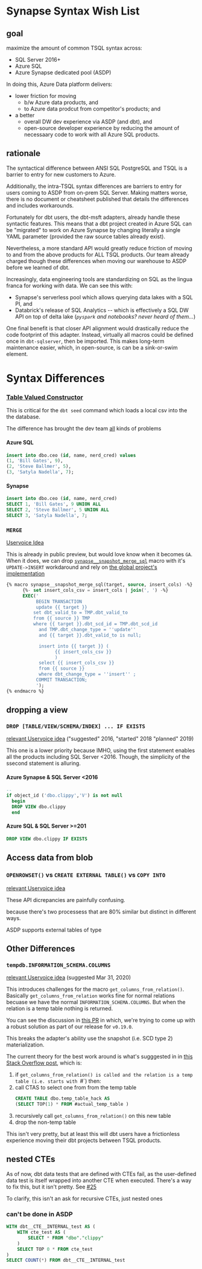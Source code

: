 # Synapse Syntax Wish List

## goal
maximize the amount of common TSQL syntax across:
  - SQL Server 2016+
  - Azure SQL
  - Azure Synapse dedicated pool (ASDP)

In doing this, Azure Data platform delivers:
- lower friction for moving
  - b/w Azure data products, and
  - to Azure data prodcut from competitor's products; and
- a better
  - overall DW dev experience via ASDP (and dbt), and
  - open-source developer experience by reducing the amount of necessaary code to work with all Azure SQL products.

## rationale

The syntactical difference between ANSI SQL PostgreSQL and TSQL is a barrier to entry for new customers to Azure.

Additionally, the intra-TSQL syntax differences are barriers to entry for users coming to ASDP from on-prem SQL Server. Making matters worse, there is no document or cheatsheet published that details the differences and includes workarounds.

Fortunately for dbt users, the dbt-msft adapters, already handle these syntactic features. This means that a dbt project created in Azure SQL can be "migrated" to work on Azure Synapse by changing literally a single YAML parameter (provided the raw source tables already exist).

Nevertheless, a more standard API would greatly reduce friction of moving to and from the above products for ALL TSQL products. Our team already charged though these differences when moving our warehouse to ASDP before we learned of dbt.

Increasingly, data engineering tools are standardizing on SQL as the lingua franca for working with data. We can see this with:
- Synapse's serverless pool which allows querying data lakes with a SQL PI, and
- Databrick's release of SQL Analytics -- which is effectively a SQL DW API on top of delta lake (*`pyspark` and notebooks? never heard of them...*)

One final benefit is that closer API alignment would drastically reduce the code footprint of this adapter. Instead, virtually all macros could be defined once in `dbt-sqlserver`, then be imported. This makes long-term maintenance easier, which, in open-source, is can be a sink-or-swim element.

# Syntax Differences


### [Table Valued Constructor](https://docs.microsoft.com/en-us/sql/t-sql/queries/table-value-constructor-transact-sql)

This is critical for the `dbt seed` command which loads a local csv into the the database.

The difference has brought the dev team [all](https://stackoverflow.com/questions/65625384/why-does-inserting-empty-string-into-date-column-produce-1900-01-01) kinds of problems

#### Azure SQL

```sql
insert into dbo.ceo (id, name, nerd_cred) values
(1, 'Bill Gates', 9),
(2, 'Steve Ballmer', 5),
(3, 'Satyla Nadella', 7);
```

#### Synapse

```sql
insert into dbo.ceo (id, name, nerd_cred)
SELECT 1, 'Bill Gates', 9 UNION ALL
SELECT 2, 'Steve Ballmer', 5 UNION ALL
SELECT 3, 'Satyla Nadella', 7;
```

### `MERGE`

[Uservoice Idea](https://feedback.azure.com/forums/307516-azure-synapse-analytics/suggestions/13520394--in-preview-merge-statement-support)

This is already in public preview, but would love know when it becomes `GA`. When it does, we can drop [`synapse__snapshot_merge_sql`](dbt/include/synapse/macros/materializations/snapshot/snapshot_merge.sql) macro with it's `UPDATE->INSERT` workdaround and rely on [the global project's implementation](https://github.com/fishtown-analytics/dbt/blob/1060035838650a30e86989cbf2693db7720ff002/core/dbt/include/global_project/macros/materializations/snapshot/snapshot_merge.sql#L7-L25)

```sql
{% macro synapse__snapshot_merge_sql(target, source, insert_cols) -%}
      {%- set insert_cols_csv = insert_cols | join(', ') -%}
      EXEC('
           BEGIN TRANSACTION
           update {{ target }}
          set dbt_valid_to = TMP.dbt_valid_to
          from {{ source }} TMP
          where {{ target }}.dbt_scd_id = TMP.dbt_scd_id
            and TMP.dbt_change_type = ''update''
            and {{ target }}.dbt_valid_to is null;

            insert into {{ target }} (
                  {{ insert_cols_csv }}
                  )
            select {{ insert_cols_csv }}
            from {{ source }} 
            where dbt_change_type = ''insert'' ; 
           COMMIT TRANSACTION;
           ');
{% endmacro %}
```
## dropping a view
### `DROP [TABLE/VIEW/SCHEMA/INDEX] ... IF EXISTS`

[relevant Uservoice idea](https://feedback.azure.com/forums/307516-azure-synapse-analytics/suggestions/40068358-temporary-table-get-colunms-informations) ("suggested" 2016, "started" 2018 "planned" 2019)



This one is a lower priority because IMHO, using the first statement enables all the products including SQL Server <2016. Though, the simplicity of the ssecond statement is alluring.
#### Azure Synapse & SQL Server <2016
```sql
-- 
if object_id ('dbo.clippy','V') is not null
  begin
  DROP VIEW dbo.clippy
  end
```
#### Azure SQL & SQL Server >=201
```sql
DROP VIEW dbo.clippy IF EXISTS
```
## Access data from blob
### `OPENROWSET()` vs `CREATE EXTERNAL TABLE()` vs `COPY INTO`
[relevant Uservoice idea](https://feedback.azure.com/forums/307516-azure-synapse-analytics/suggestions/42118774-openrowset-for-dedicated-pools)

These API dicrepancies are painfully confusing.

 because there's two processess that are 80% similar but distinct in different ways.

ASDP supports external tables of type 


## Other Differences

### `tempdb.INFORMATION_SCHEMA.COLUMNS`

[relevant Uservoice idea](https://feedback.azure.com/forums/307516-azure-synapse-analytics/suggestions/40068358-temporary-table-get-colunms-informations) (suggested  Mar 31, 2020)


This introduces challenges for the macro `get_columns_from_relation()`. Basically `get_columns_from_relation` works fine for normal relations becuase we have the normal `INFORMATION_SCHEMA.COLUMNS`. But when the relation is a temp table nothing is returned. 

You can see the discussion in [this PR](https://github.com/dbt-msft/dbt-synapse/pull/40#issuecomment-763502389) in which, we're trying to come up with a robust solution as part of our release for `v0.19.0`.

This breaks the adapter's ability use the snapshot (i.e. SCD type 2) materialization.

The current theory for the best work around is what's sugggested in in [this Stack Overflow post](https://stackoverflow.com/questions/63800841/get-column-names-of-temp-table-in-azure-synapse-dw), which is:
1. if `get_columns_from_relation() is called and the relation is a temp table (i.e. starts with `#`) then:
2. call CTAS to select one from from the temp table
    ```sql
    CREATE TABLE dbo.temp_table_hack AS
    (SELECT TOP(1) * FROM #actual_temp_table )
    ```
3. recursively call `get_columns_from_relation()` on this new table
4. drop the non-temp table

This isn't very pretty, but at least this will dbt users have a frictionless experience moving their dbt projects between TSQL products.

## nested CTEs

As of now,  dbt data tests that are defined with CTEs fail, as the user-defined data test is itself wrapped into another CTE when executed. There's a way to fix this, but it isn't pretty. See [#25](https://github.com/dbt-msft/dbt-synapse/issues/25)

To clarify, this isn't an ask for recursive CTEs, just nested ones

### can't be done in ASDP
```sql
WITH dbt__CTE__INTERNAL_test AS (
    WITH cte_test AS (
        SELECT * FROM "dbo"."clippy"
    )
    SELECT TOP 0 * FROM cte_test
)
SELECT COUNT(*) FROM dbt__CTE__INTERNAL_test
```